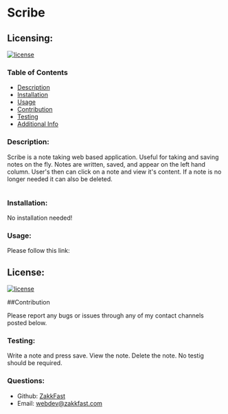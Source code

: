 # Scribe
  ## Licensing:
  [![license](https://img.shields.io/badge/license-MIT-blue)](https://shields.io)
  
  ### Table of Contents
  
  - [Description](#description)
  - [Installation](#installation)
  - [Usage](#usage)
  - [Contribution](#contribution)
  - [Testing](#testing)
  - [Additional Info](#questions)

  ### Description:

  Scribe is a note taking web based application. Useful for taking and saving notes on the fly. Notes are written, saved, and appear on the left hand column. User's then can click on a note and view it's content. If a note is no longer needed it can also be deleted.

  <img src="">

  ### Installation:

  No installation needed!

  ### Usage:

  Please follow this link: 

  ## License:

  [![license](https://img.shields.io/badge/license-MIT-blue)](https://shields.io)

  ##Contribution
 
  Please report any bugs or issues through any of my contact channels posted below.

  ### Testing:

  Write a note and press save. View the note. Delete the note. No testig should be required.

  ### Questions:

  - Github: [ZakkFast](https://github.com/ZakkFast)
  - Email: webdev@zakkfast.com 